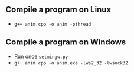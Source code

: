 ## Compile a program on Linux

- `g++ anim.cpp -o anim -pthread`

## Compile a program on Windows

- Run once `setmingw.py`
- `g++ anim.cpp -o anim.exe -lws2_32 -lwsock32`
